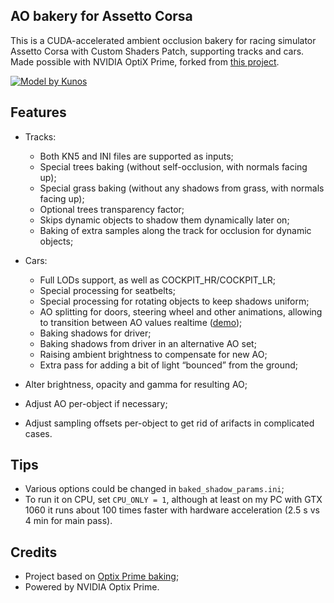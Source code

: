 ## AO bakery for Assetto Corsa

This is a CUDA-accelerated ambient occlusion bakery for racing simulator Assetto Corsa with Custom Shaders Patch, supporting tracks and cars. Made possible with NVIDIA OptiX Prime, forked from [this project](https://github.com/nvpro-samples/optix_prime_baking).

[![Model by Kunos](https://i.imgur.com/pzCpqUV.jpg)](https://i.imgur.com/pzCpqUV.jpg)

## Features

- Tracks:
  - Both KN5 and INI files are supported as inputs;
  - Special trees baking (without self-occlusion, with normals facing up);
  - Special grass baking (without any shadows from grass, with normals facing up);
  - Optional trees transparency factor;
  - Skips dynamic objects to shadow them dynamically later on;
  - Baking of extra samples along the track for occlusion for dynamic objects;

- Cars:

  - Full LODs support, as well as COCKPIT_HR/COCKPIT_LR;
  - Special processing for seatbelts;
  - Special processing for rotating objects to keep shadows uniform;
  - AO splitting for doors, steering wheel and other animations, allowing to transition between AO values realtime ([demo](https://gfycat.com/felinepassionateangwantibo));
  - Baking shadows for driver;
  - Baking shadows from driver in an alternative AO set;
  - Raising ambient brightness to compensate for new AO;
  - Extra pass for adding a bit of light “bounced” from the ground;

- Alter brightness, opacity and gamma for resulting AO;
- Adjust AO per-object if necessary;
- Adjust sampling offsets per-object to get rid of arifacts in complicated cases.

## Tips

- Various options could be changed in `baked_shadow_params.ini`;
- To run it on CPU, set `CPU_ONLY = 1`, although at least on my PC with GTX 1060 it runs about 
100 times faster with hardware acceleration (2.5 s vs 4 min for main pass).

## Credits

- Project based on [Optix Prime baking](https://github.com/nvpro-samples/optix_prime_baking);
- Powered by NVIDIA Optix Prime.
